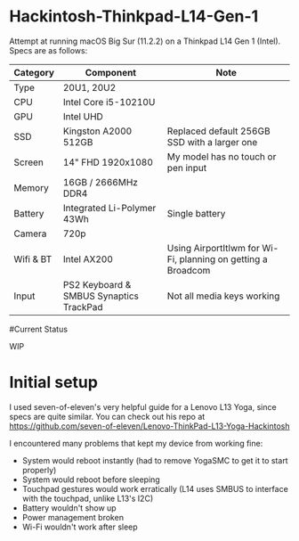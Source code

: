 # Hackintosh-Thinkpad-L14-Gen-1

Attempt at running macOS Big Sur (11.2.2) on a Thinkpad L14 Gen 1 (Intel). Specs are as follows:


| Category  | Component                                            | Note                                                         |
| --------- | ---------------------------------------------------- | ------------------------------------------------------------ |
| Type      | 20U1, 20U2                                           |                                                              |
| CPU       | Intel Core i5-10210U                                 |                                                              |
| GPU       | Intel UHD                                            |                                                              |
| SSD       | Kingston A2000 512GB                                 | Replaced default 256GB SSD with a larger one                 |
| Screen    | 14" FHD 1920x1080                                    | My model has no touch or pen input                           |
| Memory    | 16GB / 2666MHz DDR4                                  |                                                              |
| Battery   | Integrated Li-Polymer 43Wh                           | Single battery                                               |
| Camera    | 720p                                                 |                                                              |
| Wifi & BT | Intel AX200                                          | Using AirportItlwm for Wi-Fi, planning on getting a Broadcom |
| Input     | PS2 Keyboard & SMBUS Synaptics TrackPad              | Not all media keys working                                   |

#Current Status

WIP


# Initial setup
I used seven-of-eleven's very helpful guide for a Lenovo L13 Yoga, since specs are quite similar. You can check out his repo at https://github.com/seven-of-eleven/Lenovo-ThinkPad-L13-Yoga-Hackintosh

I encountered many problems that kept my device from working fine:
- System would reboot instantly (had to remove YogaSMC to get it to start properly)
- System would reboot before sleeping
- Touchpad gestures would work erratically (L14 uses SMBUS to interface with the touchpad, unlike L13's I2C)
- Battery wouldn't show up
- Power management broken
- Wi-Fi wouldn't work after sleep
